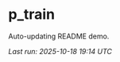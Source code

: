 # p_train

Auto-updating README demo.

<!--START_SECTION:status-->
_Last run: 2025-10-18 19:14 UTC_
<!--END_SECTION:status-->


































































































































































































































































































































































































































































































































































































































































































































































































































































































































































































































































































































































































































































































































































































